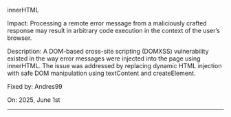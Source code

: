 innerHTML

Impact: Processing a remote error message from a maliciously crafted response may result in arbitrary code execution in the context of the user’s browser.

Description: A DOM-based cross-site scripting (DOMXSS) vulnerability existed in the way error messages were injected into the page using innerHTML. The issue was addressed by replacing dynamic HTML injection with safe DOM manipulation using textContent and createElement.

Fixed by: Andres99

On: 2025, June 1st

----
